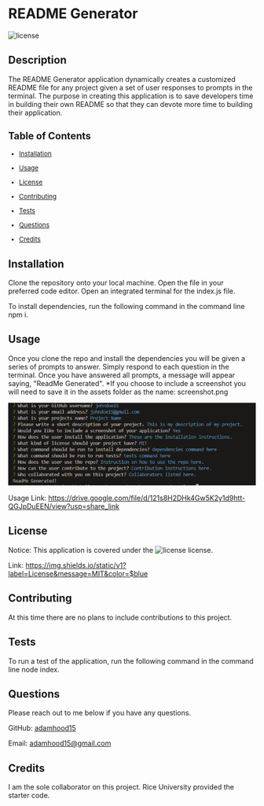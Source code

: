 # README Generator
  ![license](https://img.shields.io/static/v1?label=License&message=MIT&color=$blue)
  ## Description
  The README Generator application dynamically creates a customized README file for any project given a set of user responses to prompts in the terminal. The purpose in creating this application is to save developers time in building their own README so that they can devote more time to building their application. 
  <font size='2'>

  ## Table of Contents
  * [Installation](#installation)

  * [Usage](#usage)

  * [License](#license)

  * [Contributing](#contributing)

  * [Tests](#tests)

  * [Questions](#questions)

  * [Credits](#credits)

  </font>

  ## Installation
  Clone the repository onto your local machine. Open the file in your preferred code editor. Open an integrated terminal for the index.js file. 
  
  To install dependencies, run the following command in the command line npm i.
  
  ## Usage
  Once you clone the repo and install the dependencies you will be given a series of prompts to answer. Simply respond to each question in the terminal.  Once you have answered all prompts, a message will appear saying, "ReadMe Generated". *If you choose to include a screenshot you will need to save it in the assets folder as the name: screenshot.png


  ![screenshot of application](./assets/screenshot.png)

  Usage Link: https://drive.google.com/file/d/121s8H2DHk4Gw5K2y1d9htt-QGJpDuEEN/view?usp=share_link 
  
  
  ## License
  Notice: This application is covered under the ![license](https://img.shields.io/static/v1?label=License&message=MIT&color=$blue) license.

  Link: https://img.shields.io/static/v1?label=License&message=MIT&color=$blue

  ## Contributing
  At this time there are no plans to include contributions to this project. 

  ## Tests
  To run a test of the application, run the following command in the command line node index.
  
  ## Questions
  Please reach out to me below if you have any questions.

  
  GitHub: [adamhood15](https://github.com/adamhood15)

  Email: adamhood15@gmail.com
  
  ## Credits
  I am the sole collaborator on this project. Rice University provided the starter code. 